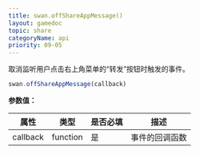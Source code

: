 ```yaml
---
title: swan.offShareAppMessage()
layout: gamedoc
topic: share
categoryName: api
priority: 09-05
---
```


取消监听用户点击右上角菜单的“转发”按钮时触发的事件。

```js
swan.offShareAppMessage(callback)
```

**参数值：**

|属性|类型|是否必填|描述|
|-|-|-|-|
|callback|function|是|事件的回调函数|